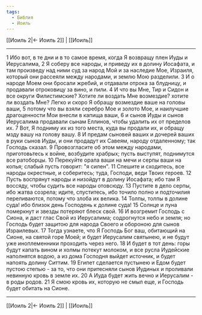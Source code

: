 ```yaml
---
tags:
  - Библия
  - Иоиль
---
```

[[Иоиль 2|← Иоиль 2]] | [[Иоиль]]

---
1 Ибо вот, в те дни и в то самое время, когда Я возвращу плен Иуды и Иерусалима,
2 Я соберу все народы, и приведу их в долину Иосафата, и там произведу над ними суд за народ Мой и за наследие Мое, Израиля, который они рассеяли между народами, и землю Мою разделили.
3 И о народе Моем они бросали жребий, и отдавали отрока за блудницу, и продавали отроковицу за вино, и пили.
4 И что вы Мне, Тир и Сидон и все округи Филистимские? Хотите ли воздать Мне возмездие? хотите ли воздать Мне? Легко и скоро Я обращу возмездие ваше на головы ваши,
5 потому что вы взяли серебро Мое и золото Мое, и наилучшие драгоценности Мои внесли в капища ваши,
6 и сынов Иуды и сынов Иерусалима продавали сынам Еллинов, чтобы удалить их от пределов их.
7 Вот, Я подниму их из того места, куда вы продали их, и обращу мзду вашу на голову вашу.
8 И предам сыновей ваших и дочерей ваших в руки сынов Иуды, и они продадут их Савеям, народу отдаленному; так Господь сказал.
9 Провозгласите об этом между народами, приготовьтесь к войне, возбудите храбрых; пусть выступят, поднимутся все ратоборцы.
10 Перекуйте орала ваши на мечи и серпы ваши на копья; слабый пусть говорит: "я силен".
11 Спешите и сходитесь, все народы окрестные, и соберитесь; туда, Господи, веди Твоих героев.
12 Пусть воспрянут народы и низойдут в долину Иосафата; ибо там Я воссяду, чтобы судить все народы отовсюду.
13 Пустите в дело серпы, ибо жатва созрела; идите, спуститесь, ибо точило полно и подточилия переливаются, потому что злоба их велика.
14 Толпы, толпы в долине суда! ибо близок день Господень к долине суда!
15 Солнце и луна померкнут и звезды потеряют блеск свой.
16 И возгремит Господь с Сиона, и даст глас Свой из Иерусалима; содрогнутся небо и земля; но Господь будет защитою для народа Своего и обороною для сынов Израилевых.
17 Тогда узнаете, что Я Господь Бог ваш, обитающий на Сионе, на святой горе Моей; и будет Иерусалим святынею, и не будут уже иноплеменники проходить через него.
18 И будет в тот день: горы будут капать вином и холмы потекут молоком, и все русла Иудейские наполнятся водою, а из дома Господня выйдет источник, и будет напоять долину Ситтим.
19 Египет сделается пустынею и Едом будет пустою степью - за то, что они притесняли сынов Иудиных и проливали невинную кровь в земле их.
20 А Иуда будет жить вечно и Иерусалим - в роды родов.
21 Я смою кровь их, которую не смыл еще, и Господь будет обитать на Сионе.

---
[[Иоиль 2|← Иоиль 2]] | [[Иоиль]]